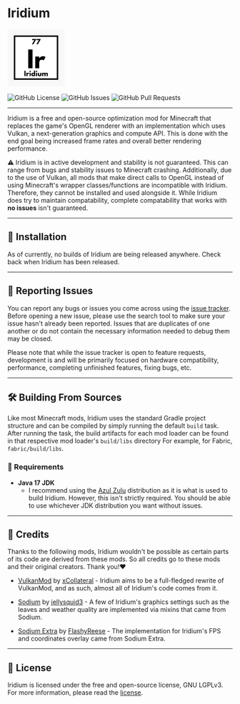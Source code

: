 # Iridium

<img src="common/src/main/resources/icon.png" width="128" alt="common/src/main/resources/icon.png">

![GitHub License](https://img.shields.io/github/license/Ayydxn/Iridium)
![GitHub Issues](https://img.shields.io/github/issues/Ayydxn/Iridium)
![GitHub Pull Requests](https://img.shields.io/github/issues-pr/Ayydxn/Iridium)

---

Iridium is a free and open-source optimization mod for Minecraft that replaces the game's OpenGL renderer with an implementation which uses Vulkan, a next-generation graphics and compute API. This is done with the end goal being increased frame rates and overall better rendering performance.

⚠️ Iridium is in active development and stability is not guaranteed. This can range from bugs and stability issues to Minecraft crashing. Additionally, due to the use of Vulkan, all mods that make direct calls to OpenGL instead of using Minecraft's wrapper classes/functions are incompatible with Iridium. Therefore, they cannot be installed and used alongside it. While Iridium does try to maintain compatability, complete compatability that works with **no issues** isn't guaranteed.

---

## 🔽 Installation

As of currently, no builds of Iridium are being released anywhere. Check back when Iridium has been released.

---

## 🐛 Reporting Issues

You can report any bugs or issues you come across using the [issue tracker](https://github.com/Ayydxn/Iridium/issues). Before opening a new issue, please use the search tool to make sure your issue hasn't already been reported. Issues that are duplicates of one another or do not contain the necessary information needed to debug them may be closed.

Please note that while the issue tracker is open to feature requests, development is and will be primarily focused on hardware compatibility, performance, completing unfinished features, fixing bugs, etc.

---

## 🛠 Building From Sources

Like most Minecraft mods, Iridium uses the standard Gradle project structure and can be compiled by simply running the default `build` task. After running the task, the build artifacts for each mod loader can be found in that respective mod loader's `build/libs` directory For example, for Fabric, `fabric/build/libs`.

### 📃 Requirements

- **Java 17 JDK**
  - I recommend using the [Azul Zulu](https://www.azul.com) distribution as it is what is used to build Iridium. However, this isn't strictly required. You should be able to use whichever JDK distribution you want without issues.

---

## 🤝 Credits

Thanks to the following mods, Iridium wouldn't be possible as certain parts of its code are derived from these mods. So all credits go to these mods and their original creators. Thank you!❤️

* [VulkanMod](https://modrinth.com/mod/vulkanmod) by [xCollateral](https://github.com/xCollateral) - Iridium aims to be a full-fledged rewrite of VulkanMod, and as such, almost all of Iridium's code comes from it.

* [Sodium](https://modrinth.com/mod/sodium) by [jellysquid3](https://modrinth.com/user/jellysquid3) - A few of Iridium's graphics settings such as the leaves and weather quality are implemented via mixins that came from Sodium.

* [Sodium Extra](https://modrinth.com/mod/sodium-extra) by [FlashyReese](https://github.com/FlashyReese) - The implementation for Iridium's FPS and coordinates overlay came from Sodium Extra.

---

## 📃 License

Iridium is licensed under the free and open-source license, GNU LGPLv3. For more information, please read the [license](https://choosealicense.com/licenses/lgpl-3.0/).
